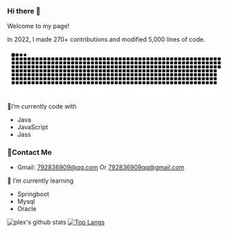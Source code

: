### Hi there 👋

<!--
**Jmwang-Code/Jmwang-Code** is a ✨ _special_ ✨ repository because its `README.md` (this file) appears on your GitHub profile.

Here are some ideas to get you started:

- 🔭 I’m currently working on ...
- 🌱 I’m currently learning ...
- 👯 I’m looking to collaborate on ...
- 🤔 I’m looking for help with ...
- 💬 Ask me about ...
- 📫 How to reach me: ...
- 😄 Pronouns: ...
- ⚡ Fun fact: ...
-->

Welcome to my page! 

In 2022, I made 270+ contributions and modified 5,000 lines of code.

<img align="center" src="https://raw.githubusercontent.com/Jmwang-Code/Jmwang-Code/main/assets/github-contribution-grid-snake.svg">

🔭I’m currently code with

- Java
- JavaScript
- Jass

### 💬Contact Me

- Gmail: 792836909@qq.com Or 792836909qq@gmail.com

🌱 I’m currently learning

- Springboot
- Mysql
- Oracle

![plex's github stats](https://github-readme-stats.vercel.app/api?username=Jmwang-code&show_icons=true&count_private=true&theme=vue-dark)
[![Top Langs](https://github-readme-stats.vercel.app/api/top-langs/?username=Jmwang-code&theme=vue-dark)](https://github.com/plexpt)


